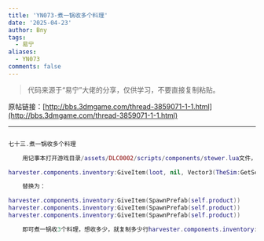```yaml
---
title: 'YN073-煮一锅收多个料理'
date: '2025-04-23'
author: Bny
tags:
  - 易宁
aliases:
  - YN073
comments: false
---
```


> 代码来源于“易宁”大佬的分享，仅供学习，不要直接复制粘贴。

原帖链接：[http://bbs.3dmgame.com/thread-3859071-1-1.html](http://bbs.3dmgame.com/thread-3859071-1-1.html)

---

```lua  

七十三.煮一锅收多个料理	用记事本打开游戏目录/assets/DLC0002/scripts/components/stewer.lua文件，将以下内容：harvester.components.inventory:GiveItem(loot, nil, Vector3(TheSim:GetScreenPos(self.inst.Transform:GetWorldPosition())))	替换为：harvester.components.inventory:GiveItem(SpawnPrefab(self.product))harvester.components.inventory:GiveItem(SpawnPrefab(self.product))harvester.components.inventory:GiveItem(SpawnPrefab(self.product))	即可煮一锅收3个料理，想收多少，就复制多少行harvester.components.inventory:GiveItem(SpawnPrefab(self.product))即可

```  

